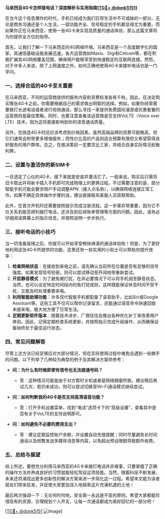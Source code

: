 **马来西亚4G卡怎样接电话？深度解析与实用指南[[TG💪+ @donk5151](https://t.me/s/donk5151)]**

在当今这个信息爆炸的时代，手机已经成为我们日常生活中不可或缺的一部分。无论是商务沟通还是个人生活，一部功能齐全、信号稳定的手机都显得尤为重要。而如果你正在马来西亚，使用一张4G卡来实现高质量的通话体验，那么这篇文章将为你提供全方位的指导。

首先，让我们了解一下马来西亚的4G网络环境。马来西亚是一个高度数字化的国家，其通信基础设施发展迅速。各大运营商如Maxis、Digi和Celcom等，都在积极扩展其4G网络覆盖范围，确保用户能够享受到快速稳定的互联网连接。然而，对于许多人来说，除了上网速度之外，如何正确地使用4G卡来接听电话也是一门学问。

### **一、选择合适的4G卡至关重要**

在马来西亚，不同的运营商提供的服务内容和资费标准各有千秋。因此，在决定购买哪张4G卡之前，你需要根据自己的需求做出明智的选择。例如，如果你经常需要拨打长途电话或者进行视频通话，那么寻找一家提供免费国际漫游或优惠套餐的运营商将是最佳策略。同时，也要注意查看该运营商是否支持VoLTE（Voice over LTE）技术，因为这将直接影响到你的语音通话质量。

另外，在挑选4G卡时还应该考虑到价格因素。虽然高端品牌的资费可能略高，但它们通常会附带更多增值服务；而性价比高的产品则适合预算有限但又希望获得良好服务的用户群体。总之，在做决策前一定要货比三家，并结合自身实际情况权衡利弊。

### **二、设置与激活你的新SIM卡**

一旦选定了心仪的4G卡，接下来就是安装并激活它了。一般来说，购买后只需将旧卡取出并将新卡插入手机即可完成物理上的更换过程。不过需要注意的是，部分智能手机可能会要求用户手动调整APN（接入点名称），以确保网络连接正常工作。如果不确定具体操作步骤的话，建议直接联系客服人员获取帮助。

此外，在首次开机时还需要按照提示完成注册流程。这一步骤非常重要，因为它不仅关系到能否顺利拨打电话，还涉及到后续账单管理等方面的问题。因此，请务必仔细阅读屏幕上的指示信息，并按照说明一步步执行。

### **三、接听电话的小技巧**

当一切准备就绪之后，你就可以开始享受畅快淋漓的通话体验啦！但是，为了更好地利用这张4G卡所提供的功能，这里还有一些实用的小贴士可以帮助你提升效率：

1. **检查网络状态**：在接收到来电之前，请先确认当前所在位置是否有足够的信号强度。如果发现信号较弱，则可以尝试移动至开阔地带重新尝试。
2. **开启静音模式**：为了避免被打扰，在非必要情况下可以将手机调至静音状态。当然，也可以设定特定时间段内的免打扰规则，这样既能保证休息时间不受干扰，又能及时处理重要来电。
3. **利用智能助理功能**：许多现代智能手机都配备了语音助手，比如Siri或Google Assistant等。这些工具不仅可以帮你记录留言，还能通过语音命令快速回拨未接来电，极大地方便了日常生活。
4. **定期更新软件版本**：随着技术进步，厂商往往会推出各种优化补丁来改善用户体验。因此，记得定期检查系统更新，并按照指示完成升级操作，从而确保设备始终处于最佳运行状态。

### **四、常见问题解答**

尽管上述方法已经足够应对大部分情况，但在实际使用过程中难免会遇到一些棘手的问题。以下列举了几种较为典型的例子及其解决方案供参考：

- **问：为什么有时候即使有信号也无法拨通号码？**
  - 答：这种情况可能是由于对方暂时关机或者是网络拥塞所致。建议稍后再试几次，若仍未成功，则可以尝试切换至Wi-Fi通话模式继续尝试。

- **问：如何判断我的4G卡是否支持高清语音功能？**
  - 答：打开手机设置菜单，找到“电话”选项卡下的“高级设置”，查看其中是否有关于VoLTE的支持说明即可。

- **问：如何避免不必要的费用支出？**
  - 答：建议定期监控账户余额，并设置自动充值提醒；同时尽量避免长时间通话以及频繁发送多媒体消息等内容，以免超出预设限额导致额外收费。

### **五、总结与展望**

综上所述，要想充分利用马来西亚的4G卡来接打电话并非难事，只要掌握了正确的操作方法并养成良好的习惯就能轻松驾驭这项技能。当然，随着科技不断发展，未来还将涌现出更多创新性的解决方案来进一步简化这一过程。希望本文能为读者朋友们带来启发，并促使大家更加深入地探索这片充满机遇的土地！

最后再次强调一下：无论何时何地，安全第一永远是不变的原则。希望大家都能珍惜现有的资源，合理规划个人开支，让每一次通话都成为美好回忆的一部分吧！

[[TG💪+ @donk5151](https://t.me/s/donk5151) ![Image](https://i.postimg.cc/rwNCRYN7/Snipaste-2025-04-30-17-27-05.png)]